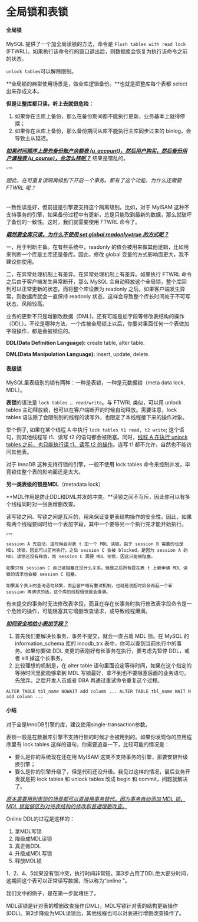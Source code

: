 <!--MySQL 里面的锁大致可以分成全局锁、表级锁和行锁三类-->

# 全局锁和表锁

#### 全局锁

MySQL 提供了一个加全局读锁的方法，命令是 `Flush tables with read lock` (FTWRL)。如果执行该命令行的窗口退出后，则数据库会恢复为执行该命令之前的状态。

`unlock tables`可以解除限制。

**全局锁的典型使用场景是，做全库逻辑备份。**也就是把整库每个表都 select 出来存成文本。

**但是让整库都只读，听上去就很危险：**

1. 如果你在主库上备份，那么在备份期间都不能执行更新，业务基本上就得停摆； 
2. 如果你在从库上备份，那么备份期间从库不能执行主库同步过来的 binlog，会导致主从延迟。

***<u>如果时间顺序上是先备份账户余额表 (u_account)，然后用户购买，然后备份用户课程表 (u_course)，会怎么样呢？</u>***  结果是错乱的。

<img src="https://static001.geekbang.org/resource/image/cb/cd/cbfd4a0bbb1210792064bcea4e49b0cd.png" alt="img" style="zoom: 40%;" /> 

###### *因此，在可重复读隔离级别下开启一个事务。那有了这个功能，为什么还需要 FTWRL 呢？*

一致性读是好，但前提是引擎要支持这个隔离级别。比如，对于 MyISAM 这种不支持事务的引擎，如果备份过程中有更新，总是只能取到最新的数据，那么就破坏了备份的一致性。这时，我们就需要使用 FTWRL 命令了。

***<u>既然要全库只读，为什么不使用 set global readonly=true 的方式呢？</u>***

一，用于判断主备。在有些系统中，readonly 的值会被用来做其他逻辑，比如用来判断一个库是主库还是备库。因此，修改 global 变量的方式影响面更大，我不建议你使用。

二，在异常处理机制上有差异。在异常处理机制上有差异。如果执行 FTWRL 命令之后由于客户端发生异常断开，那么 MySQL 会自动释放这个全局锁，整个库回到可以正常更新的状态。而将整个库设置为 readonly 之后，如果客户端发生异常，则数据库就会一直保持 readonly 状态，这样会导致整个库长时间处于不可写状态，风险较高。



业务的更新不只是增删改数据（DML)，还有可能是加字段等修改表结构的操作（DDL）。不论是哪种方法，一个库被全局锁上以后，你要对里面任何一个表做加字段操作，都是会被锁住的。

**DDL(Data Definition Language):** create table, alter table.

**DML(Data Manipulation Language):** insert, update, delete.



#### 表级锁

MySQL里表级别的锁有两种：一种是表锁，一种是元数据锁（meta data lock, MDL）。

**表锁**的语法是 `lock tables … read/write`。与 FTWRL 类似，可以用 unlock tables 主动释放锁，也可以在客户端断开的时候自动释放。需要注意，lock tables 语法除了会限制别的线程的读写外，也限定了本线程接下来的操作对象。

举个例子, 如果在某个线程 A 中执行 `lock tables t1 read, t2 write`; 这个语句，则其他线程写 t1、读写 t2 的语句都会被阻塞。同时，<u>线程 A 在执行 unlock tables 之前，也只能执行读 t1、读写 t2 的操作</u>。连写 t1 都不允许，自然也不能访问其他表。

对于 InnoDB 这种支持行锁的引擎，一般不使用 lock tables 命令来控制并发，毕竟锁住整个表的影响面还是太大。

**另一类表级的锁是MDL**（metadata lock）

**MDL作用是防止DDL和DML并发的冲突。**读锁之间不互斥，因此你可以有多个线程同时对一张表增删改查。

读写锁之间、写锁之间是互斥的，用来保证变更表结构操作的安全性。因此，如果有两个线程要同时给一个表加字段，其中一个要等另一个执行完才能开始执行。

<img src="https://static001.geekbang.org/resource/image/7c/ce/7cf6a3bf90d72d1f0fc156ececdfb0ce.jpg" alt="img" style="zoom:40%;" /> 

`session A 先启动，这时候会对表 t 加一个 MDL 读锁。由于 session B 需要的也是 MDL 读锁，因此可以正常执行。之后 session C 会被 blocked，是因为 session A 的 MDL 读锁还没有释放，而 session C 需要 MDL 写锁，因此只能被阻塞。`

`如果只有 session C 自己被阻塞还没什么关系，但是之后所有要在表 t 上新申请 MDL 读锁的请求也会被 session C 阻塞。`

`如果某个表上的查询语句频繁，而且客户端有重试机制，也就是说超时后会再起一个新 session 再请求的话，这个库的线程很快就会爆满。`

有未提交的事务时无法修改表字段，而且在存在长事务时执行修改表字段命令是一个危险的操作，可能阻塞其它增删改查请求，或导致线程爆满。



**<u>*如何安全地给小表加字段？*</u>**

1. 首先我们要解决长事务，事务不提交，就会一直占着 MDL 锁。在 MySQL 的 information_schema 库的 innodb_trx 表中，你可以查到当前执行中的事务。如果你要做 DDL 变更的表刚好有长事务在执行，要考虑先暂停 DDL，或者 kill 掉这个长事务。
2. 比较理想的机制是，在 alter table 语句里面设定等待时间，如果在这个指定的等待时间里面能够拿到 MDL 写锁最好，拿不到也不要阻塞后面的业务语句，先放弃。之后开发人员或者 DBA 再通过重试命令重复这个过程。

`ALTER TABLE tbl_name NOWAIT add column ...
ALTER TABLE tbl_name WAIT N add column ... `



#### 小结

对于全是InnoDB引擎的库，建议使用single-transaction参数。

表锁一般是在数据库引擎不支持行锁的时候才会被用到的。如果你发现你的应用程序里有 lock tables 这样的语句，你需要追查一下，比较可能的情况是：

- 要么是你的系统现在还在用 MyISAM 这类不支持事务的引擎，那要安排升级换引擎；
- 要么是你的引擎升级了，但是代码还没升级。我见过这样的情况，最后业务开发就是把 lock tables 和 unlock tables 改成 begin 和 commit，问题就解决了。

*<u>原本需要用到表锁的场景都可以直接用事务替代，因为事务自动添加 MDL 锁，MDL 锁能够区别对待表结构的修改和普通增删改查。</u>*

Online DDL的过程是这样的：

1. 拿MDL写锁
2. 降级成MDL读锁
3. 真正做DDL
4. 升级成MDL写锁
5. 释放MDL锁

1、2、4、5如果没有锁冲突，执行时间非常短。第3步占用了DDL绝大部分时间，这期间这个表可以正常读写数据，所以称为“online ”。

我们文中的例子，是在第一步就堵住了。

MDL读锁是针对表的增删改查操作(DML)，MDL写锁针对表的结构更新操作(DDL)。第2步降级为MDL读锁后，其他线程也可以对表进行增删改查操作了。


